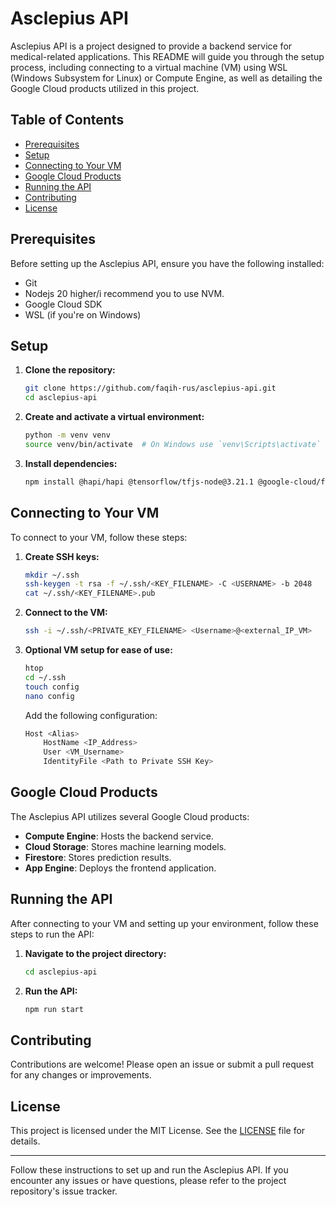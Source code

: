 # Asclepius API

Asclepius API is a project designed to provide a backend service for medical-related applications. This README will guide you through the setup process, including connecting to a virtual machine (VM) using WSL (Windows Subsystem for Linux) or Compute Engine, as well as detailing the Google Cloud products utilized in this project.

## Table of Contents

- [Prerequisites](#prerequisites)
- [Setup](#setup)
- [Connecting to Your VM](#connecting-to-your-vm)
- [Google Cloud Products](#google-cloud-products)
- [Running the API](#running-the-api)
- [Contributing](#contributing)
- [License](#license)

## Prerequisites

Before setting up the Asclepius API, ensure you have the following installed:

- Git
- Nodejs 20 higher/i recommend you to use NVM. 
- Google Cloud SDK
- WSL (if you're on Windows)

## Setup

1. **Clone the repository:**

   ```sh
   git clone https://github.com/faqih-rus/asclepius-api.git
   cd asclepius-api
   ```

2. **Create and activate a virtual environment:**

   ```sh
   python -m venv venv
   source venv/bin/activate  # On Windows use `venv\Scripts\activate`
   ```

3. **Install dependencies:**

   ```sh
   npm install @hapi/hapi @tensorflow/tfjs-node@3.21.1 @google-cloud/firestore dotenv
   ```

## Connecting to Your VM

To connect to your VM, follow these steps:

1. **Create SSH keys:**

   ```sh
   mkdir ~/.ssh
   ssh-keygen -t rsa -f ~/.ssh/<KEY_FILENAME> -C <USERNAME> -b 2048
   cat ~/.ssh/<KEY_FILENAME>.pub
   ```

2. **Connect to the VM:**

   ```sh
   ssh -i ~/.ssh/<PRIVATE_KEY_FILENAME> <Username>@<external_IP_VM>
   ```

3. **Optional VM setup for ease of use:**

   ```sh
   htop
   cd ~/.ssh
   touch config
   nano config
   ```

   Add the following configuration:

   ```sh
   Host <Alias>
       HostName <IP_Address>
       User <VM_Username>
       IdentityFile <Path to Private SSH Key>
   ```

## Google Cloud Products

The Asclepius API utilizes several Google Cloud products:

- **Compute Engine**: Hosts the backend service.
- **Cloud Storage**: Stores machine learning models.
- **Firestore**: Stores prediction results.
- **App Engine**: Deploys the frontend application.

## Running the API

After connecting to your VM and setting up your environment, follow these steps to run the API:

1. **Navigate to the project directory:**

   ```sh
   cd asclepius-api
   ```

2. **Run the API:**

   ```sh
   npm run start
   ```

## Contributing

Contributions are welcome! Please open an issue or submit a pull request for any changes or improvements.

## License

This project is licensed under the MIT License. See the [LICENSE](LICENSE) file for details.

---

Follow these instructions to set up and run the Asclepius API. If you encounter any issues or have questions, please refer to the project repository's issue tracker.
